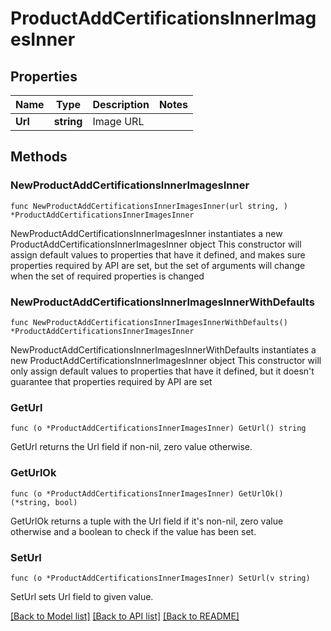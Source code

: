 # ProductAddCertificationsInnerImagesInner

## Properties

Name | Type | Description | Notes
------------ | ------------- | ------------- | -------------
**Url** | **string** | Image URL | 

## Methods

### NewProductAddCertificationsInnerImagesInner

`func NewProductAddCertificationsInnerImagesInner(url string, ) *ProductAddCertificationsInnerImagesInner`

NewProductAddCertificationsInnerImagesInner instantiates a new ProductAddCertificationsInnerImagesInner object
This constructor will assign default values to properties that have it defined,
and makes sure properties required by API are set, but the set of arguments
will change when the set of required properties is changed

### NewProductAddCertificationsInnerImagesInnerWithDefaults

`func NewProductAddCertificationsInnerImagesInnerWithDefaults() *ProductAddCertificationsInnerImagesInner`

NewProductAddCertificationsInnerImagesInnerWithDefaults instantiates a new ProductAddCertificationsInnerImagesInner object
This constructor will only assign default values to properties that have it defined,
but it doesn't guarantee that properties required by API are set

### GetUrl

`func (o *ProductAddCertificationsInnerImagesInner) GetUrl() string`

GetUrl returns the Url field if non-nil, zero value otherwise.

### GetUrlOk

`func (o *ProductAddCertificationsInnerImagesInner) GetUrlOk() (*string, bool)`

GetUrlOk returns a tuple with the Url field if it's non-nil, zero value otherwise
and a boolean to check if the value has been set.

### SetUrl

`func (o *ProductAddCertificationsInnerImagesInner) SetUrl(v string)`

SetUrl sets Url field to given value.



[[Back to Model list]](../README.md#documentation-for-models) [[Back to API list]](../README.md#documentation-for-api-endpoints) [[Back to README]](../README.md)


